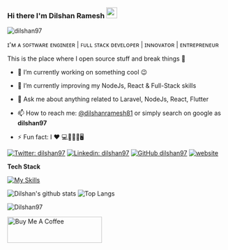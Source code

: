 ### Hi there I'm Dilshan Ramesh <img src="https://cdn.dribbble.com/users/1187278/screenshots/16762086/media/10ba6161c70f3edd67f34e229b62b852.gif" width="25px">

<p align="left"> 
<img src="https://komarev.com/ghpvc/?username=Dilshan97&label=Profile%20views&color=0e75b6&style=flat" alt="dilshan97" /> 
</p>




ɪ'ᴍ ᴀ ꜱᴏꜰᴛᴡᴀʀᴇ ᴇɴɢɪɴᴇᴇʀ | ꜰᴜʟʟ ꜱᴛᴀᴄᴋ ᴅᴇᴠᴇʟᴏᴘᴇʀ | ɪɴɴᴏᴠᴀᴛᴏʀ | ᴇɴᴛʀᴇᴘʀᴇɴᴇᴜʀ

This is the place where I open source stuff and break things :rofl:

<!--  ![enter image description here](https://github.com/Dilshan97/Dilshan97/blob/master/img/coder1.gif) -->
<!--  <img src="https://cdn.dribbble.com/users/1187278/screenshots/16762086/media/10ba6161c70f3edd67f34e229b62b852.gif" style="width: 70%;" /> -->

<!-- <img src="https://cdn.dribbble.com/users/1187278/screenshots/16762086/media/10ba6161c70f3edd67f34e229b62b852.gif" style="width: 70%;" >  -->

- 🔭 I’m currently working on something cool :wink:

- 🌱 I’m currently improving my NodeJs, React & Full-Stack skills


- 💬 Ask me about anything related to Laravel, NodeJs, React, Flutter

- 📫 How to reach me: [@dilshanramesh81](https://twitter.com/dilshanramesh81) or simply search on google as **dilshan97**

- ⚡ Fun fact: I ❤️ 💻👨‍🎓👫🖥️

[![Twitter: dilshan97](https://img.shields.io/twitter/follow/dilshan?style=social)](https://twitter.com/dilshanramesh81)
[![Linkedin: dilshan97](https://img.shields.io/badge/-dilshan97-blue?style=flat-square&logo=Linkedin&logoColor=white&link=https://www.linkedin.com/in/dilshan/)](https://www.linkedin.com/in/dilshan-ramesh/)
[![GitHub dilshan97](https://img.shields.io/github/followers/dilshan97?label=follow&style=social)](https://github.com/Dilshan97)
[![website](https://img.shields.io/badge/PortfolioWebsite-dilshan97.github.io-2648ff?style=flat-square&logo=google-chrome)](https://dilshan97.github.io/)

**Tech Stack**

[![My Skills](https://skillicons.dev/icons?i=nodejs,express,mongodb,ts,js,laravel,react,flutter,mysql,nextjs,aws)]()


![Dilshan's github stats](https://github-readme-stats.vercel.app/api?username=Dilshan97&count_private=true&show_icons=true&hide_border=true)
![Top Langs](https://github-readme-stats.vercel.app/api/top-langs/?username=Dilshan97&layout=compact)

<p><img align="center" src="https://github-readme-streak-stats.herokuapp.com/?user=Dilshan97&" alt="Dilshan97" /></p>

<!-- ![spotify-github-profile](https://spotify-github-profile.vercel.app/api/view?uid=tp2m9l4ecpewcfa2i8wqp0qx9&cover_image=false&theme=default)
 -->

 <a href="https://www.buymeacoffee.com/dilshan97" target="_blank"><img src="https://cdn.buymeacoffee.com/buttons/v2/default-yellow.png" alt="Buy Me A Coffee" style="height: 60px !important;width: 217px !important;" ></a>
